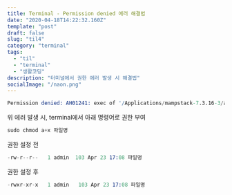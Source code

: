 ```yaml
---
title: Terminal - Permission denied 에러 해결법
date: "2020-04-18T14:22:32.160Z"
template: "post"
draft: false
slug: "til4"
category: "terminal"
tags:
  - "til"
  - "terminal"
  - "생활코딩"
description: "터미널에서 권한 에러 발생 시 해결법"
socialImage: "/naon.png"
---
```


```s
Permission denied: AH01241: exec of '/Applications/mampstack-7.3.16-3/apache2/htdocs/파일명' failed
```

위 에러 발생 시, terminal에서 아래 명령어로 권한 부여

```s
sudo chmod a+x 파일명
```

권한 설정 전
```s
-rw-r--r--   1 admin  103 Apr 23 17:08 파일명
```

권한 설정 후
```s
-rwxr-xr-x   1 admin   103 Apr 23 17:08 파일명
```